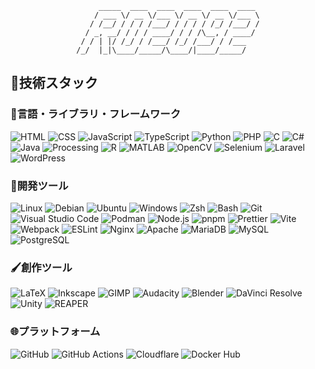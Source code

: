 <div align="center">

```
     _____  ____  ____  ____  ____  ____ 
    / ___ \/ __ \/___ \/ __ \/ __ \/___ \
   / /__/ / / / /___/ / / / / /_/ /___/ /
  / _, __/ / / / ____/ / / /\__, / ____/ 
 / / | |/ /_/ / /___/ /_/ /___/ / /___   
/_/  |_|\____/_____/\____/|____/_____/   

```
</div>

## 🌱技術スタック
### 📝言語・ライブラリ・フレームワーク
![HTML](https://img.shields.io/badge/HTML-E34F26)
![CSS](https://img.shields.io/badge/CSS-639)
![JavaScript](https://img.shields.io/badge/JavaScript-F7DF1E)
![TypeScript](https://img.shields.io/badge/TypeScript-3178C6)
![Python](https://img.shields.io/badge/Python-3776AB)
![PHP](https://img.shields.io/badge/PHP-4F5B93)
![C](https://img.shields.io/badge/C-A8B9CC)
![C#](https://img.shields.io/badge/C%23-953CAD)
![Java](https://img.shields.io/badge/Java-1B6E81)
![Processing](https://img.shields.io/badge/Processing-0251C8)
![R](https://img.shields.io/badge/R-276DC3)
![MATLAB](https://img.shields.io/badge/MATLAB-E53333)
![OpenCV](https://img.shields.io/badge/OpenCV-5C3EE8)
![Selenium](https://img.shields.io/badge/Selenium-43B02A)
![Laravel](https://img.shields.io/badge/Laravel-FF2D20)
![WordPress](https://img.shields.io/badge/WordPress-21759B)
### 🔧開発ツール
![Linux](https://img.shields.io/badge/Linux-FCC624)
![Debian](https://img.shields.io/badge/Debian-A81D33)
![Ubuntu](https://img.shields.io/badge/Ubuntu-E95420)
![Windows](https://img.shields.io/badge/Windows-0078D4)
![Zsh](https://img.shields.io/badge/Zsh-F15A24)
![Bash](https://img.shields.io/badge/Bash-4EAA25)
![Git](https://img.shields.io/badge/Git-F05032)
![Visual Studio Code](https://img.shields.io/badge/Visual_Studio_Code-0078D4)
![Podman](https://img.shields.io/badge/Podman-892CA0)
![Node.js](https://img.shields.io/badge/Node.js-5FA04E)
![pnpm](https://img.shields.io/badge/pnpm-F69220)
![Prettier](https://img.shields.io/badge/Prettier-F7B93E)
![Vite](https://img.shields.io/badge/Vite-646CFF)
![Webpack](https://img.shields.io/badge/Webpack-8DD6F9)
![ESLint](https://img.shields.io/badge/ESLint-4B32C3)
![Nginx](https://img.shields.io/badge/Nginx-009639)
![Apache](https://img.shields.io/badge/Apache-D22128)
![MariaDB](https://img.shields.io/badge/MariaDB-003545)
![MySQL](https://img.shields.io/badge/MySQL-4479A1)
![PostgreSQL](https://img.shields.io/badge/PostgreSQL-4169E1)
### 🖌️創作ツール
![LaTeX](https://img.shields.io/badge/LaTeX-008080)
![Inkscape](https://img.shields.io/badge/Inkscape-000)
![GIMP](https://img.shields.io/badge/GIMP-8C8073)
![Audacity](https://img.shields.io/badge/Audacity-00C)
![Blender](https://img.shields.io/badge/Blender-E87D0D)
![DaVinci Resolve](https://img.shields.io/badge/DaVinci_Resolve-233A51)
![Unity](https://img.shields.io/badge/Unity-FFF)
![REAPER](https://img.shields.io/badge/REAPER-65EF60)
### 🌐プラットフォーム
![GitHub](https://img.shields.io/badge/GitHub-181717)
![GitHub Actions](https://img.shields.io/badge/GitHub_Actions-2088FF)
![Cloudflare](https://img.shields.io/badge/Cloudflare-F38020)
![Docker Hub](https://img.shields.io/badge/Docker_Hub-2496ED)